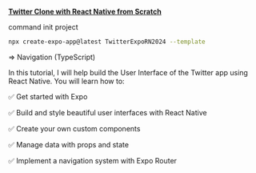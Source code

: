 [**Twitter Clone with React Native from Scratch**](https://www.notjust.dev/projects/twitter)

command init project

```bash
npx create-expo-app@latest TwitterExpoRN2024 --template
```
=> Navigation (TypeScript)


In this tutorial, I will help build the User Interface of the Twitter app using React Native. You will learn how to:

✅ Get started with Expo

✅ Build and style beautiful user interfaces with React Native

✅ Create your own custom components

✅ Manage data with props and state

✅ Implement a navigation system with Expo Router

